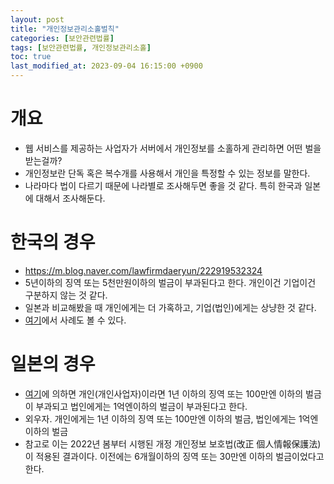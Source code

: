 ```yaml
---
layout: post
title: "개인정보관리소홀벌칙"
categories: [보안관련법률]
tags: [보안관련법률, 개인정보관리소홀]
toc: true
last_modified_at: 2023-09-04 16:15:00 +0900
---
```


# 개요 
- 웹 서비스를 제공하는 사업자가 서버에서 개인정보를 소홀하게 관리하면 어떤 벌을 받는걸까? 
- 개인정보란 단독 혹은 복수개를 사용해서 개인을 특정할 수 있는 정보를 말한다. 
- 나라마다 법이 다르기 때문에 나라별로 조사해두면 좋을 것 같다. 특히 한국과 일본에 대해서 조사해둔다. 

# 한국의 경우 
- https://m.blog.naver.com/lawfirmdaeryun/222919532324
- 5년이하의 징역 또는 5천만원이하의 벌금이 부과된다고 한다. 개인이건 기업이건 구분하지 않는 것 같다. 
- 일본과 비교해봤을 때 개인에게는 더 가혹하고, 기업(법인)에게는 상냥한 것 같다. 
- [여기](https://lawguide.kr/%ED%98%95%EC%82%AC%EC%82%AC%EA%B1%B4/%EA%B0%9C%EC%9D%B8%EC%A0%95%EB%B3%B4%EB%B3%B4%ED%98%B8%EB%B2%95-%EC%9C%84%EB%B0%98-%EC%B2%98%EB%B2%8C-%ED%98%95%EB%9F%89-%EC%82%AC%EB%A1%80/)에서 사례도 볼 수 있다. 

# 일본의 경우 
- [여기](https://www.kigyou-houmu.com/post-17670/#:~:text=%EF%BC%91%20%E5%80%8B%E4%BA%BA%E6%83%85%E5%A0%B1%E4%BF%9D%E8%AD%B7%E6%B3%95,%E7%BD%B0%E9%87%91%E3%81%8C%E7%A7%91%E3%81%95%E3%82%8C%E3%81%BE%E3%81%99%E3%80%82)에 의하면 개인(개인사업자)이라면 1년 이하의 징역 또는 100만엔 이하의 벌금이 부과되고 법인에게는 1억엔이하의 벌금이 부과된다고 한다. 
- 외우자. 개인에게는 1년 이하의 징역 또는 100만엔 이하의 벌금, 법인에게는 1억엔 이하의 벌금 
- 참고로 이는 2022년 봄부터 시행된 개정 개인정보 보호법(改正 個人情報保護法)이 적용된 결과이다. 이전에는 6개월이하의 징역 또는 30만엔 이하의 벌금이었다고 한다. 
